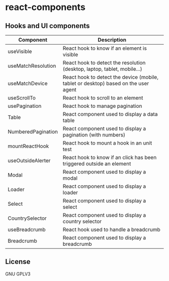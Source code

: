 # react-components

## Hooks and UI components

| Component          | Description                                                                         |
|--------------------|-------------------------------------------------------------------------------------|
| useVisible         | React hook to know if an element is visible                                         |
| useMatchResolution | React hook to detect the resolution (desktop, laptop, tablet, mobile...)            |
| useMatchDevice     | React hook to detect the device (mobile, tablet or desktop) based on the user agent |
| useScrollTo        | React hook to scroll to an element                                                  |
| usePagination      | React hook to manage pagination                                                     |
| Table              | React component used to display a data table                                        |
| NumberedPagination | React component used to display a pagination (with numbers)                         |
| mountReactHook     | React hook to mount a hook in an unit test                                          |
| useOutsideAlerter  | React hook to know if an click has been triggered outside an element                |
| Modal              | React component used to display a modal                                             |
| Loader             | React component used to display a loader                                            |
| Select             | React component used to display a select                                            |
| CountrySelector    | React component used to display a country selector                                  |
| useBreadcrumb      | React hook used to handle a breadcrumb                                              |
| Breadcrumb         | React component used to display a breadcrumb                                        |

## License

GNU GPLV3
